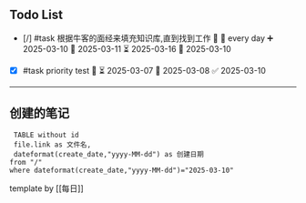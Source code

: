 

## Todo List
- [/] #task 根据牛客的面经来填充知识库,直到找到工作 🔺 🔁 every day ➕ 2025-03-10 🛫 2025-03-11 ⏳ 2025-03-16 📅 2025-03-10
- [x] #task priority test 🔼 ⏳ 2025-03-07 📅 2025-03-08 ✅ 2025-03-10






---

## 创建的笔记
```dataview
 TABLE without id
 file.link as 文件名,
 dateformat(create_date,"yyyy-MM-dd") as 创建日期
from "/"
where dateformat(create_date,"yyyy-MM-dd")="2025-03-10"
```









template by [[每日]]


